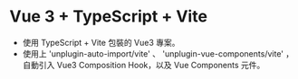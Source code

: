 # Vue 3 + TypeScript + Vite

- 使用 TypeScript + Vite 包裝的 Vue3 專案。
- 使用上 'unplugin-auto-import/vite' 、 'unplugin-vue-components/vite' ，自動引入 Vue3 Composition Hook，以及 Vue Components 元件。